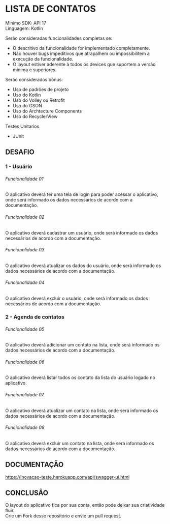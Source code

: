 # LISTA DE CONTATOS

Minimo SDK: API 17</br>
Linguagem: Kotlin</br>

Serão consideradas funcionalidades completas se:</br>
- O descritivo da funcionalidade for implementado completamente.</br>
- Não houver bugs impeditivos que atrapalhem ou impossibilitem a execução da funcionalidade.</br>
- O layout estiver aderente à todos os devices que suportem a versão mínima e superiores.</br>

Serão considerados bônus:</br>
- Uso de padrões de projeto </br>
- Uso do Kotlin </br>
- Uso do Volley ou Retrofit </br>
- Uso do GSON </br>
- Uso do Archtecture Components </br>
- Uso do RecyclerView </br>

Testes Unitarios</br>
- JUnit </br>


## DESAFIO

### 1 - Usuário

###### Funcionalidade 01
O aplicativo deverá ter uma tela de login para poder acessar o aplicativo, onde será informado os dados necessários de acordo com a documentação.

###### Funcionalidade 02
O aplicativo deverá cadastrar um usuário, onde será informado os dados necessários de acordo com a documentação.

###### Funcionalidade 03
O aplicativo deverá atualizar os dados do usuário, onde será informado os dados necessários de acordo com a documentação. 

###### Funcionalidade 04
O aplicativo deverá excluir o usuário, onde será informado os dados necessários de acordo com a documentação.

### 2 - Agenda de contatos
	
###### Funcionalidade 05
O aplicativo deverá adicionar um contato na lista, onde será informado os dados necessários de acordo com a documentação.

###### Funcionalidade 06
O aplicativo deverá listar todos os contato da lista do usuário logado no aplicativo.

###### Funcionalidade 07
O aplicativo deverá atualizar um contato na lista, onde será informado os dados necessários de acordo com a documentação.

###### Funcionalidade 08
O aplicativo deverá excluir um contato na lista, onde será informado os dados necessários de acordo com a documentação.


## DOCUMENTAÇÃO

https://inovacao-teste.herokuapp.com/api/swagger-ui.html


## CONCLUSÃO

O layout do aplicativo fica por sua conta, então pode deixar sua criatividade fluir.</br>
Crie um Fork desse repositório e envie um pull request.</br>
